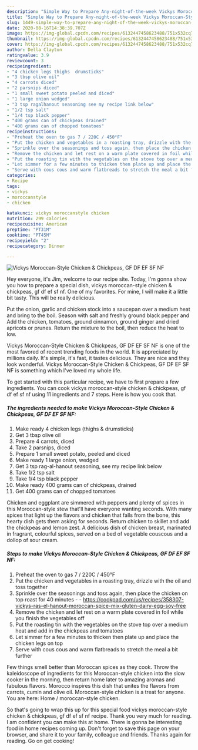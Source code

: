 ```yaml
---
description: "Simple Way to Prepare Any-night-of-the-week Vickys Moroccan-Style Chicken &amp;amp; Chickpeas, GF DF EF SF NF"
title: "Simple Way to Prepare Any-night-of-the-week Vickys Moroccan-Style Chicken &amp;amp; Chickpeas, GF DF EF SF NF"
slug: 1449-simple-way-to-prepare-any-night-of-the-week-vickys-moroccan-style-chicken-and-amp-chickpeas-gf-df-ef-sf-nf
date: 2020-08-16T14:38:39.707Z
image: https://img-global.cpcdn.com/recipes/6132447458623488/751x532cq70/vickys-moroccan-style-chicken-chickpeas-gf-df-ef-sf-nf-recipe-main-photo.jpg
thumbnail: https://img-global.cpcdn.com/recipes/6132447458623488/751x532cq70/vickys-moroccan-style-chicken-chickpeas-gf-df-ef-sf-nf-recipe-main-photo.jpg
cover: https://img-global.cpcdn.com/recipes/6132447458623488/751x532cq70/vickys-moroccan-style-chicken-chickpeas-gf-df-ef-sf-nf-recipe-main-photo.jpg
author: Della Clayton
ratingvalue: 3.9
reviewcount: 3
recipeingredient:
- "4 chicken legs thighs  drumsticks"
- "3 tbsp olive oil"
- "4 carrots diced"
- "2 parsnips diced"
- "1 small sweet potato peeled and diced"
- "1 large onion wedged"
- "3 tsp ragalhanout seasoning see my recipe link below"
- "1/2 tsp salt"
- "1/4 tsp black pepper"
- "400 grams can of chickpeas drained"
- "400 grams can of chopped tomatoes"
recipeinstructions:
- "Preheat the oven to gas 7 / 220C / 450°F"
- "Put the chicken and vegetables in a roasting tray, drizzle with the oil and toss together"
- "Sprinkle over the seasonings and toss again, then place the chicken on top roast for 40 minutes  https://cookpad.com/us/recipes/358307-vickys-ras-el-hanout-moroccan-spice-mix-gluten-dairy-egg-soy-free"
- "Remove the chicken and let rest on a warm plate covered in foil while you finish the vegetables off"
- "Put the roasting tin with the vegetables on the stove top over a medium heat and add in the chickpeas and tomatoes"
- "Let simmer for a few minutes to thicken then plate up and place the chicken legs on top"
- "Serve with cous cous and warm flatbreads to stretch the meal a bit further"
categories:
- Recipe
tags:
- vickys
- moroccanstyle
- chicken

katakunci: vickys moroccanstyle chicken 
nutrition: 299 calories
recipecuisine: American
preptime: "PT31M"
cooktime: "PT45M"
recipeyield: "2"
recipecategory: Dinner

---
```



![Vickys Moroccan-Style Chicken &amp; Chickpeas, GF DF EF SF NF](https://img-global.cpcdn.com/recipes/6132447458623488/751x532cq70/vickys-moroccan-style-chicken-chickpeas-gf-df-ef-sf-nf-recipe-main-photo.jpg)

Hey everyone, it's Jim, welcome to our recipe site. Today, I'm gonna show you how to prepare a special dish, vickys moroccan-style chicken &amp; chickpeas, gf df ef sf nf. One of my favorites. For mine, I will make it a little bit tasty. This will be really delicious.

Put the onion, garlic and chicken stock into a saucepan over a medium heat and bring to the boil. Season with salt and freshly ground black pepper and Add the chicken, tomatoes, ground cinnamon, ground ginger and dried apricots or prunes. Return the mixture to the boil, then reduce the heat to low.

Vickys Moroccan-Style Chicken &amp; Chickpeas, GF DF EF SF NF is one of the most favored of recent trending foods in the world. It is appreciated by millions daily. It's simple, it's fast, it tastes delicious. They are nice and they look wonderful. Vickys Moroccan-Style Chicken &amp; Chickpeas, GF DF EF SF NF is something which I've loved my whole life.


To get started with this particular recipe, we have to first prepare a few ingredients. You can cook vickys moroccan-style chicken &amp; chickpeas, gf df ef sf nf using 11 ingredients and 7 steps. Here is how you cook that.

<!--inarticleads1-->

##### The ingredients needed to make Vickys Moroccan-Style Chicken &amp; Chickpeas, GF DF EF SF NF:

1. Make ready 4 chicken legs (thighs &amp; drumsticks)
1. Get 3 tbsp olive oil
1. Prepare 4 carrots, diced
1. Take 2 parsnips, diced
1. Prepare 1 small sweet potato, peeled and diced
1. Make ready 1 large onion, wedged
1. Get 3 tsp rag-al-hanout seasoning, see my recipe link below
1. Take 1/2 tsp salt
1. Take 1/4 tsp black pepper
1. Make ready 400 grams can of chickpeas, drained
1. Get 400 grams can of chopped tomatoes


Chicken and eggplant are simmered with peppers and plenty of spices in this Moroccan-style stew that&#39;ll have everyone wanting seconds. With many spices that light up the flavors and chicken that falls from the bone, this hearty dish gets them asking for seconds. Return chicken to skillet and add the chickpeas and lemon zest. A delicious dish of chicken breast, marinated in fragrant, colourful spices, served on a bed of vegetable couscous and a dollop of sour cream. 

<!--inarticleads2-->

##### Steps to make Vickys Moroccan-Style Chicken &amp; Chickpeas, GF DF EF SF NF:

1. Preheat the oven to gas 7 / 220C / 450°F
1. Put the chicken and vegetables in a roasting tray, drizzle with the oil and toss together
1. Sprinkle over the seasonings and toss again, then place the chicken on top roast for 40 minutes -  - https://cookpad.com/us/recipes/358307-vickys-ras-el-hanout-moroccan-spice-mix-gluten-dairy-egg-soy-free
1. Remove the chicken and let rest on a warm plate covered in foil while you finish the vegetables off
1. Put the roasting tin with the vegetables on the stove top over a medium heat and add in the chickpeas and tomatoes
1. Let simmer for a few minutes to thicken then plate up and place the chicken legs on top
1. Serve with cous cous and warm flatbreads to stretch the meal a bit further


Few things smell better than Moroccan spices as they cook. Throw the kaleidoscope of ingredients for this Moroccan-style chicken into the slow cooker in the morning, then return home later to amazing aromas and fabulous flavors. Morocco inspires this dish that unites the flavors from carrots, cumin and olive oil. Moroccan-style chicken is a treat for anyone. You are here: Home / moroccan-style chicken. 

So that's going to wrap this up for this special food vickys moroccan-style chicken &amp; chickpeas, gf df ef sf nf recipe. Thank you very much for reading. I am confident you can make this at home. There is gonna be interesting food in home recipes coming up. Don't forget to save this page on your browser, and share it to your family, colleague and friends. Thanks again for reading. Go on get cooking!
